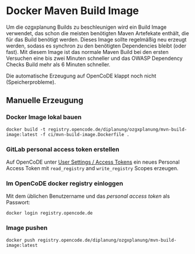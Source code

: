 # Docker Maven Build Image

Um die ozgxplanung Builds zu beschleunigen wird ein Build Image verwendet, das schon die meisten benötigten Maven Artefekate enthält, die für das Build benötigt werden. Dieses Image sollte regelmäßig neu erzeugt werden, sodass es synchron zu den benötigten Dependencies bleibt (oder fast). Mit diesem Image ist das normale Maven Build bei den ersten Versuchen eine bis zwei Minuten schneller und das OWASP Dependency Checks Build mehr als 6 Minuten schneller.

Die automatische Erzeugung auf OpenCoDE klappt noch nicht (Speicherprobleme).

## Manuelle Erzeugung

### Docker Image lokal bauen

```
docker build -t registry.opencode.de/diplanung/ozgxplanung/mvn-build-image:latest -f ci/mvn-build-image.Dockerfile .
```

### GitLab personal access token erstellen

Auf OpenCoDE unter [User Settings / Access Tokens](https://gitlab.opencode.de/-/profile/personal_access_tokens) ein neues Personal Access Token mit `read_registry` and `write_registry` Scopes erzeugen.

### Im OpenCoDE docker registry einloggen

Mit dem üblichen Benutzername und das _personal access token_ als Passwort:

```
docker login registry.opencode.de
```

### Image pushen

```
docker push registry.opencode.de/diplanung/ozgxplanung/mvn-build-image:latest
```
